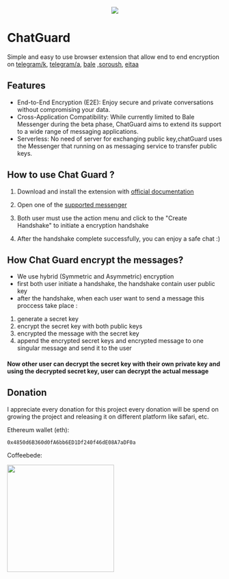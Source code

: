 <p align="center">
<img align="center" src="https://github.com/PrivacyForge/ChatGuard/assets/58364608/ba87ae47-df98-4204-848b-66bb2f05964b" />
</p>

# ChatGuard

Simple and easy to use browser extension that allow end to end encryption on [telegram/k](https://telegram.com/k), [telegram/a](https://telegram.com/a), [bale](https://web.bale.ai/chat) ,[soroush](https://web.splus.ir/), [eitaa](https://web.eitaa.com/)

## Features 
- End-to-End Encryption (E2E): Enjoy secure and private conversations without compromising your data.
- Cross-Application Compatibility: While currently limited to Bale Messenger during the beta phase, ChatGuard aims to extend its support to a wide range of messaging applications.
- Serverless: No need of server for exchanging public key,chatGuard uses the Messenger that running on as messaging service to transfer public keys.

## How to use Chat Guard ?

1. Download and install the extension with [official documentation](https://chat-guard.vercel.app/getting-started/installation)

1. Open one of the [supported messenger](https://chat-guard.vercel.app/getting-started/support)
1. Both user must use the action menu and click to the "Create Handshake" to initiate a encryption handshake
1. After the handshake complete successfully, you can enjoy a safe chat :)

## How Chat Guard encrypt the messages?

- We use hybrid (Symmetric and Asymmetric) encryption
- first both user initiate a handshake, the handshake contain user public key
- after the handshake, when each user want to send a message this proccess take place :

1. generate a secret key
2. encrypt the secret key with both public keys
3. encrypted the message with the secret key
4. append the encrypted secret keys and encrypted message to one singular message and send it to the user

#### Now other user can decrypt the secret key with their own private key and using the decrypted secret key, user can decrypt the actual message

## Donation

I appreciate every donation for this project
every donation will be spend on growing the project and releasing it on different platform like safari, etc.

Ethereum wallet (eth):
```
0x4850d6B360d0fA6bb6ED1Df240f46dE08A7aDF0a
```
Coffeebede:

<a href="https://www.coffeebede.com/mosidev"><img  width="250px" class="img-fluid" src="https://coffeebede.ir/DashboardTemplateV2/app-assets/images/banner/default-yellow.svg" /></a>
